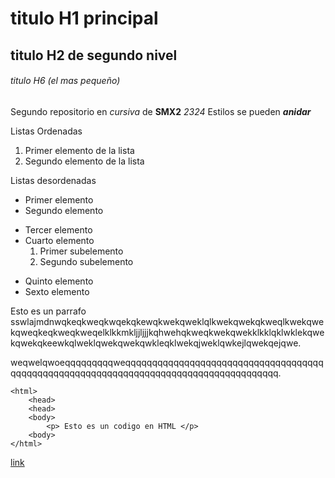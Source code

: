 # titulo H1 principal

## titulo H2 de segundo nivel

###### titulo H6 (el mas pequeño)

Segundo repositorio en _cursiva_ de __SMX2__ *2324*
Estilos se pueden *__anidar__*

Listas Ordenadas 
1. Primer elemento de la lista
2. Segundo elemento de la lista

Listas desordenadas
* Primer elemento
* Segundo elemento
- Tercer elemento
- Cuarto elemento
    1. Primer subelemento
    2. Segundo subelemento
+ Quinto elemento
+ Sexto elemento
 

Esto es un parrafo sswlajmdnwqkeqkweqkwqekqkewqkwekqweklqlkwekqwekqkweqlkwekqwekqweqkeqkweqkweqelklkkmkljjljjjkqhwehqkweqkwekqwekklkklqklwklekqwekqwekqkeewkqlweklqwekqwekqwkleqklwekqjweklqwkejlqwekqejqwe.

weqwelqwoeqqqqqqqqqweqqqqqqqqqqqqqqqqqqqqqqqqqqqqqqqqqqqqqqqqqqqqqqqqqqqqqqqqqqqqqqqqqqqqqqqqqqqqqqqqqqqqqqq.

```
<html>
    <head>
    <head>
    <body>
        <p> Esto es un codigo en HTML </p>
    <body>
</html>
```
[link](www.fje.edu/ca/jesuites-bellvitge "Enlace a la web del cole")
